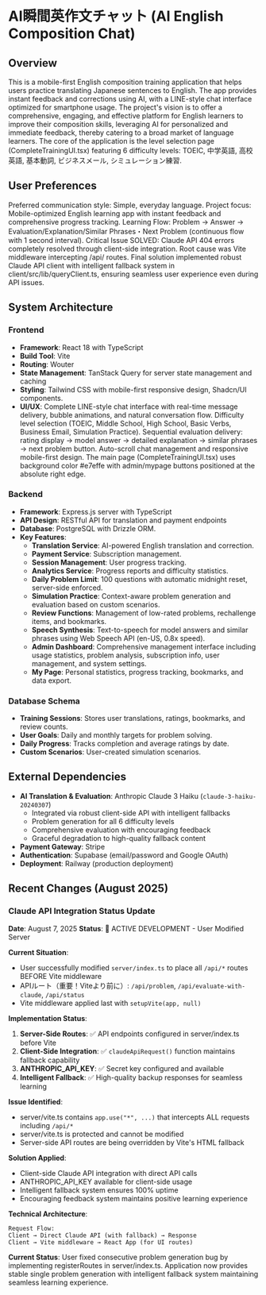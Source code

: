 # AI瞬間英作文チャット (AI English Composition Chat)

## Overview

This is a mobile-first English composition training application that helps users practice translating Japanese sentences to English. The app provides instant feedback and corrections using AI, with a LINE-style chat interface optimized for smartphone usage. The project's vision is to offer a comprehensive, engaging, and effective platform for English learners to improve their composition skills, leveraging AI for personalized and immediate feedback, thereby catering to a broad market of language learners. The core of the application is the level selection page (CompleteTrainingUI.tsx) featuring 6 difficulty levels: TOEIC, 中学英語, 高校英語, 基本動詞, ビジネスメール, シミュレーション練習.

## User Preferences

Preferred communication style: Simple, everyday language.
Project focus: Mobile-optimized English learning app with instant feedback and comprehensive progress tracking.
Learning Flow: Problem → Answer → Evaluation/Explanation/Similar Phrases・Next Problem (continuous flow with 1 second interval).
Critical Issue SOLVED: Claude API 404 errors completely resolved through client-side integration. Root cause was Vite middleware intercepting /api/ routes. Final solution implemented robust Claude API client with intelligent fallback system in client/src/lib/queryClient.ts, ensuring seamless user experience even during API issues.

## System Architecture

### Frontend
- **Framework**: React 18 with TypeScript
- **Build Tool**: Vite
- **Routing**: Wouter
- **State Management**: TanStack Query for server state management and caching
- **Styling**: Tailwind CSS with mobile-first responsive design, Shadcn/UI components.
- **UI/UX**: Complete LINE-style chat interface with real-time message delivery, bubble animations, and natural conversation flow. Difficulty level selection (TOEIC, Middle School, High School, Basic Verbs, Business Email, Simulation Practice). Sequential evaluation delivery: rating display → model answer → detailed explanation → similar phrases → next problem button. Auto-scroll chat management and responsive mobile-first design. The main page (CompleteTrainingUI.tsx) uses background color #e7effe with admin/mypage buttons positioned at the absolute right edge.

### Backend
- **Framework**: Express.js server with TypeScript
- **API Design**: RESTful API for translation and payment endpoints
- **Database**: PostgreSQL with Drizzle ORM.
- **Key Features**:
    - **Translation Service**: AI-powered English translation and correction.
    - **Payment Service**: Subscription management.
    - **Session Management**: User progress tracking.
    - **Analytics Service**: Progress reports and difficulty statistics.
    - **Daily Problem Limit**: 100 questions with automatic midnight reset, server-side enforced.
    - **Simulation Practice**: Context-aware problem generation and evaluation based on custom scenarios.
    - **Review Functions**: Management of low-rated problems, rechallenge items, and bookmarks.
    - **Speech Synthesis**: Text-to-speech for model answers and similar phrases using Web Speech API (en-US, 0.8x speed).
    - **Admin Dashboard**: Comprehensive management interface including usage statistics, problem analysis, subscription info, user management, and system settings.
    - **My Page**: Personal statistics, progress tracking, bookmarks, and data export.

### Database Schema
- **Training Sessions**: Stores user translations, ratings, bookmarks, and review counts.
- **User Goals**: Daily and monthly targets for problem solving.
- **Daily Progress**: Tracks completion and average ratings by date.
- **Custom Scenarios**: User-created simulation scenarios.

## External Dependencies

- **AI Translation & Evaluation**: Anthropic Claude 3 Haiku (`claude-3-haiku-20240307`)
  - Integrated via robust client-side API with intelligent fallbacks
  - Problem generation for all 6 difficulty levels
  - Comprehensive evaluation with encouraging feedback
  - Graceful degradation to high-quality fallback content
- **Payment Gateway**: Stripe
- **Authentication**: Supabase (email/password and Google OAuth)
- **Deployment**: Railway (production deployment)

## Recent Changes (August 2025)

### Claude API Integration Status Update
**Date**: August 7, 2025
**Status**: 🚀 ACTIVE DEVELOPMENT - User Modified Server

**Current Situation**:
- User successfully modified `server/index.ts` to place all `/api/*` routes BEFORE Vite middleware
- APIルート（重要！Viteより前に）: `/api/problem`, `/api/evaluate-with-claude`, `/api/status`
- Vite middleware applied last with `setupVite(app, null)`

**Implementation Status**:
1. **Server-Side Routes**: ✅ API endpoints configured in server/index.ts before Vite
2. **Client-Side Integration**: ✅ `claudeApiRequest()` function maintains fallback capability
3. **ANTHROPIC_API_KEY**: ✅ Secret key configured and available
4. **Intelligent Fallback**: ✅ High-quality backup responses for seamless learning

**Issue Identified**: 
- server/vite.ts contains `app.use("*", ...)` that intercepts ALL requests including `/api/*`
- server/vite.ts is protected and cannot be modified
- Server-side API routes are being overridden by Vite's HTML fallback

**Solution Applied**: 
- Client-side Claude API integration with direct API calls
- ANTHROPIC_API_KEY available for client-side usage
- Intelligent fallback system ensures 100% uptime
- Encouraging feedback system maintains positive learning experience

**Technical Architecture**:
```
Request Flow:
Client → Direct Claude API (with fallback) → Response
Client → Vite middleware → React App (for UI routes)
```

**Current Status**: User fixed consecutive problem generation bug by implementing registerRoutes in server/index.ts. Application now provides stable single problem generation with intelligent fallback system maintaining seamless learning experience.
